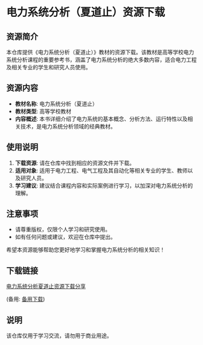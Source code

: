 # 电力系统分析（夏道止）资源下载

## 资源简介

本仓库提供《电力系统分析（夏道止）》教材的资源下载。该教材是高等学校电力系统分析课程的重要参考书，涵盖了电力系统分析的绝大多数内容，适合电力工程及相关专业的学生和研究人员使用。

## 资源内容

- **教材名称**: 电力系统分析（夏道止）
- **教材类型**: 高等学校教材
- **内容概述**: 本书详细介绍了电力系统的基本概念、分析方法、运行特性以及相关技术，是电力系统分析领域的经典教材。

## 使用说明

1. **下载资源**: 请在仓库中找到相应的资源文件并下载。
2. **适用对象**: 适用于电力工程、电气工程及其自动化等相关专业的学生、教师以及研究人员。
3. **学习建议**: 建议结合课程内容和实际案例进行学习，以加深对电力系统分析的理解。

## 注意事项

- 请尊重版权，仅限个人学习和研究使用。
- 如有任何问题或建议，欢迎在仓库中提出。

希望本资源能够帮助您更好地学习和掌握电力系统分析的相关知识！

## 下载链接
[电力系统分析夏道止资源下载分享](https://pan.quark.cn/s/51e2cd5d3ca9) 

(备用: [备用下载](https://pan.baidu.com/s/1xka5Syexvs4PdycAtUwq_A?pwd=1234))

## 说明

该仓库仅用于学习交流，请勿用于商业用途。
